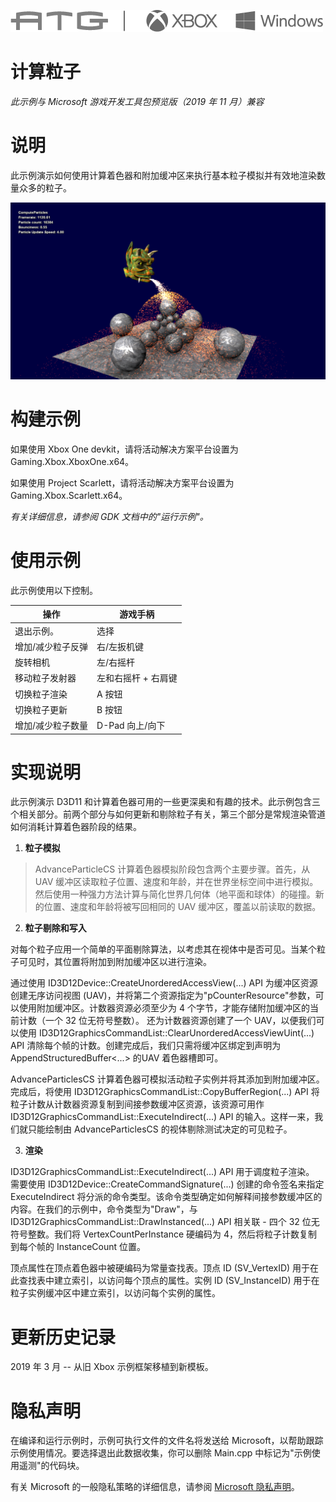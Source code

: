  ![](./media/image1.png)

#   计算粒子

*此示例与 Microsoft 游戏开发工具包预览版（2019 年 11 月）兼容*

# 说明

此示例演示如何使用计算着色器和附加缓冲区来执行基本粒子模拟并有效地渲染数量众多的粒子。

![](./media/image3.png)

# 构建示例

如果使用 Xbox One devkit，请将活动解决方案平台设置为
Gaming.Xbox.XboxOne.x64。

如果使用 Project Scarlett，请将活动解决方案平台设置为
Gaming.Xbox.Scarlett.x64。

*有关详细信息，请参阅 GDK 文档中的"*运行示例*"。*

# 使用示例

此示例使用以下控制。

| 操作                            |  游戏手柄                           |
|---------------------------------|------------------------------------|
| 退出示例。                      |  选择                               |
| 增加/减少粒子反弹               |  右/左扳机键                        |
| 旋转相机                        |  左/右摇杆                          |
| 移动粒子发射器                  |  左和右摇杆 + 右肩键                |
| 切换粒子渲染                    |  A 按钮                             |
| 切换粒子更新                    |  B 按钮                             |
| 增加/减少粒子数量               |  D-Pad 向上/向下                    |

# 实现说明

此示例演示 D3D11
和计算着色器可用的一些更深奥和有趣的技术。此示例包含三个相关部分。前两个部分与如何更新和剔除粒子有关，第三个部分是常规渲染管道如何消耗计算着色器阶段的结果。

1.  **粒子模拟**

> AdvanceParticleCS 计算着色器模拟阶段包含两个主要步骤。首先，从 UAV
> 缓冲区读取粒子位置、速度和年龄，并在世界坐标空间中进行模拟。然后使用一种强力方法计算与简化世界几何体（地平面和球体）的碰撞。新的位置、速度和年龄将被写回相同的
> UAV 缓冲区，覆盖以前读取的数据。

2.  **粒子剔除和写入**

对每个粒子应用一个简单的平面剔除算法，以考虑其在视体中是否可见。当某个粒子可见时，其位置将附加到附加缓冲区以进行渲染。

通过使用 ID3D12Device::CreateUnorderedAccessView(...) API
为缓冲区资源创建无序访问视图
(UAV)，并将第二个资源指定为"pCounterResource"参数，可以使用附加缓冲区。计数器资源必须至少为
4 个字节，才能存储附加缓冲区的当前计数（一个 32 位无符号整数）。
还为计数器资源创建了一个 UAV，以便我们可以使用
ID3D12GraphicsCommandList::ClearUnorderedAccessViewUint(...) API
清除每个帧的计数。创建完成后，我们只需将缓冲区绑定到声明为
AppendStructuredBuffer\<...\> 的UAV 着色器槽即可。

AdvanceParticlesCS
计算着色器可模拟活动粒子实例并将其添加到附加缓冲区。完成后，将使用
ID3D12GraphicsCommandList::CopyBufferRegion(...) API
将粒子计数从计数器资源复制到间接参数缓冲区资源，该资源可用作
ID3D12GraphicsCommandList::ExecuteIndirect(...) API
的输入。这样一来，我们就只能绘制由 AdvanceParticlesCS
的视体剔除测试决定的可见粒子。

3.  **渲染**

ID3D12GraphicsCommandList::ExecuteIndirect(...) API 用于调度粒子渲染。
需要使用 ID3D12Device::CreateCommandSignature(...) 创建的命令签名来指定
ExecuteIndirect
将分派的命令类型。该命令类型确定如何解释间接参数缓冲区的内容。在我们的示例中，命令类型为"Draw"，与
ID3D12GraphicsCommandList::DrawInstanced(...) API 相关联 - 四个 32
位无符号整数。我们将 VertexCountPerInstance 硬编码为
4，然后将粒子计数复制到每个帧的 InstanceCount 位置。

顶点属性在顶点着色器中被硬编码为常量查找表。顶点 ID (SV_VertexID)
用于在此查找表中建立索引，以访问每个顶点的属性。实例 ID (SV_InstanceID)
用于在粒子实例缓冲区中建立索引，以访问每个实例的属性。

# 更新历史记录

2019 年 3 月 -- 从旧 Xbox 示例框架移植到新模板。

# 隐私声明

在编译和运行示例时，示例可执行文件的文件名将发送给
Microsoft，以帮助跟踪示例使用情况。要选择退出此数据收集，你可以删除
Main.cpp 中标记为"示例使用遥测"的代码块。

有关 Microsoft 的一般隐私策略的详细信息，请参阅 [Microsoft
隐私声明](https://privacy.microsoft.com/en-us/privacystatement/)。
